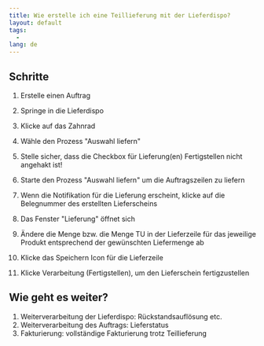 ```yaml
---
title: Wie erstelle ich eine Teillieferung mit der Lieferdispo?  
layout: default
tags:
  - 
lang: de
---
```

## Schritte

1. Erstelle einen Auftrag

1. Springe in die Lieferdispo

1. Klicke auf das Zahnrad

1. Wähle den Prozess "Auswahl liefern"

1. Stelle sicher, dass die Checkbox für Lieferung(en) Fertigstellen nicht angehakt ist!

1. Starte den Prozess "Auswahl liefern" um die Auftragszeilen zu liefern

1. Wenn die Notifikation für die Lieferung erscheint, klicke auf die Belegnummer des erstellten Lieferscheins

1. Das Fenster "Lieferung" öffnet sich

1. Ändere die Menge bzw. die Menge TU in der Lieferzeile für das jeweilige Produkt entsprechend der gewünschten Liefermenge ab

1. Klicke das Speichern Icon für die Lieferzeile

1. Klicke Verarbeitung (Fertigstellen), um den Lieferschein fertigzustellen


## Wie geht es weiter?
1. Weiterverarbeitung der Lieferdispo: Rückstandsauflösung etc.
1. Weiterverarbeitung des Auftrags: Lieferstatus
1. Fakturierung: vollständige Fakturierung trotz Teillieferung


